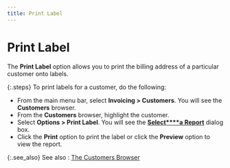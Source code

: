 ```yaml
---
title: Print Label
---
```


# Print Label


The **Print Label** option allows  you to print the billing address of a particular customer onto labels.


{:.steps}
To print labels for a customer, do the following:

- From the main  menu bar, select **Invoicing &gt; Customers**.  You will see the **Customers** browser.
- From the **Customers** browser, highlight the customer.
- Select **Options &gt; Print Label**. You will see  the [**Select****a** **Report**]({{site.mc_baseurl}}/misc/select_a_report_dialog_box_managing_cust.html)  dialog box.
- Click the **Print** option to print the label or click  the **Preview** option to view the  report.



{:.see_also}
See also
: [The Customers  Browser]({{site.mc_baseurl}}/customers-browser/the_customer_browser.html)
